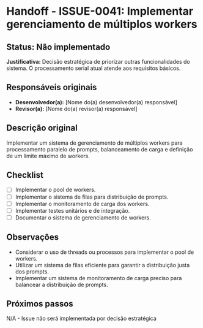 # Handoff - ISSUE-0041: Implementar gerenciamento de múltiplos workers

## Status: Não implementado

**Justificativa:** 
Decisão estratégica de priorizar outras funcionalidades do sistema. O processamento serial atual atende aos requisitos básicos.

## Responsáveis originais

- **Desenvolvedor(a):** [Nome do(a) desenvolvedor(a) responsável]
- **Revisor(a):** [Nome do(a) revisor(a) responsável]

## Descrição original

Implementar um sistema de gerenciamento de múltiplos workers para processamento paralelo de prompts, balanceamento de carga e definição de um limite máximo de workers.

## Checklist

- [ ] Implementar o pool de workers.
- [ ] Implementar o sistema de filas para distribuição de prompts.
- [ ] Implementar o monitoramento de carga dos workers.
- [ ] Implementar testes unitários e de integração.
- [ ] Documentar o sistema de gerenciamento de workers.

## Observações

- Considerar o uso de threads ou processos para implementar o pool de workers.
- Utilizar um sistema de filas eficiente para garantir a distribuição justa dos prompts.
- Implementar um sistema de monitoramento de carga preciso para balancear a distribuição de prompts.

## Próximos passos

N/A - Issue não será implementada por decisão estratégica

